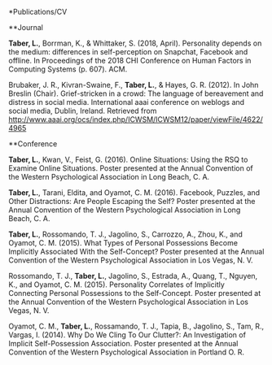 *Publications/CV

**Journal

**Taber, L.**, Borrman, K., & Whittaker, S. (2018, April). Personality depends on the medium: differences in self-perception on Snapchat, Facebook and offline. In Proceedings of the 2018 CHI Conference on Human Factors in Computing Systems (p. 607). ACM.

Brubaker, J. R., Kivran-Swaine, F., **Taber, L.**, & Hayes, G. R. (2012). In John Breslin (Chair). Grief-stricken in a crowd: The language of bereavement and distress in social media. International aaai conference on weblogs and social media, Dublin, Ireland. Retrieved from http://www.aaai.org/ocs/index.php/ICWSM/ICWSM12/paper/viewFile/4622/4965

**Conference

**Taber, L.**, Kwan, V., Feist, G. (2016). Online Situations: Using the RSQ to Examine Online Situations. Poster presented at the Annual Convention of the Western Psychological Association in Long Beach, C. A.

**Taber, L.**, Tarani, Eldita, and Oyamot, C. M. (2016). Facebook, Puzzles, and Other Distractions: Are People Escaping the Self? Poster presented at the Annual Convention of the Western Psychological Association in Long Beach, C. A.

**Taber, L.**, Rossomando, T. J., Jagolino, S., Carrozzo, A., Zhou, K., and Oyamot, C. M. (2015). What Types of Personal Possessions Become Implicitly Associated With the Self-Concept? Poster presented at the Annual Convention of the Western Psychological Association in Los Vegas, N. V.

Rossomando, T. J., **Taber, L.**, Jagolino, S., Estrada, A., Quang, T., Nguyen, K., and Oyamot, C. M. (2015). Personality Correlates of Implicitly Connecting Personal Possessions to the Self-Concept. Poster presented at the Annual Convention of the Western Psychological Association in Los Vegas, N. V.

Oyamot, C. M., **Taber, L.**, Rossamando, T. J., Tapia, B., Jagolino, S., Tam, R., Vargas, I. (2014). Why Do We Cling To Our Clutter?: An Investigation of Implicit Self-Possession Association. Poster presented at the Annual Convention of the Western Psychological Association in Portland O. R.
